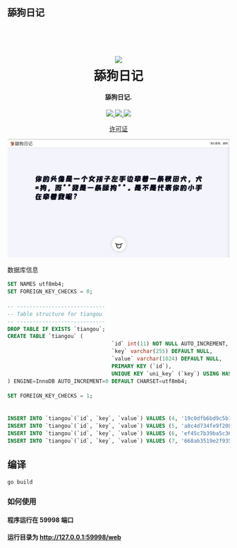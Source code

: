 ## 舔狗日记
<h1 align="center">
  <br>
  <a href="https://cloudreve.org/" alt="logo" ><img src="https://raw.githubusercontent.com/cloudreve/frontend/master/public/static/img/logo192.png" width="150"/></a>
  <br>
  舔狗日记
  <br>
</h1>

<h4 align="center">舔狗日记.</h4>

<p align="center">
  <a href="https://github.com/zy84338719/tiangou-note">
  <a href="https://codecov.io/gh/zy84338719/tiangou-note">
    <img src="https://img.shields.io/codecov/c/github/zy84338719/tiangou-note?style=flat-square">
  </a>
  <a href="https://goreportcard.com/report/github.com/zy84338719/tiangou-note">
      <img src="https://goreportcard.com/badge/github.com/zy84338719/tiangou-note?style=flat-square">
  </a>
  <a href="https://github.com/zy84338719/tiangou-note/releases">
    <img src="https://img.shields.io/github/v/release/zy84338719/tiangou-note?include_prereleases&style=flat-square">
  </a>
</p>

<p align="center">
  <a href="#scroll-许可证">许可证</a>
</p>

![Screenshot](https://raw.githubusercontent.com/zy84338719/tiangou-note/master/img.png)

数据库信息
```sql
SET NAMES utf8mb4;
SET FOREIGN_KEY_CHECKS = 0;

-- ----------------------------
-- Table structure for tiangou
-- ----------------------------
DROP TABLE IF EXISTS `tiangou`;
CREATE TABLE `tiangou` (
                                 `id` int(11) NOT NULL AUTO_INCREMENT,
                                 `key` varchar(255) DEFAULT NULL,
                                 `value` varchar(1024) DEFAULT NULL,
                                 PRIMARY KEY (`id`),
                                 UNIQUE KEY `uni_key` (`key`) USING HASH
) ENGINE=InnoDB AUTO_INCREMENT=0 DEFAULT CHARSET=utf8mb4;

SET FOREIGN_KEY_CHECKS = 1;


INSERT INTO `tiangou`(`id`, `key`, `value`) VALUES (4, '19c0dfb6bd9c5b170e6fa03f099f6767', ' 她刚刚说去洗澡了，我等了她3个小时。我问她玩不玩，她说要睡觉了。可当我上线看了她的战绩，原来已经有别的璇璇了。没关系，明天我也会舔你。');
INSERT INTO `tiangou`(`id`, `key`, `value`) VALUES (5, 'a8c4d734fe9f20854e3a5f9432baeacf', ' 小时候抓周抓了个方向盘，爸妈都以为我长大了会当赛车手，最差也是个司机，没想到我长大了当了你的备胎。');
INSERT INTO `tiangou`(`id`, `key`, `value`) VALUES (6, 'ef45c7b39ba5c36c4bcdd77c42771fd5', ' 我可以再见你一面吗，我可以站远一点，不让你同事发现我。');
INSERT INTO `tiangou`(`id`, `key`, `value`) VALUES (7, '668ab3519e2f935c673b433a6d0e3808', ' 今天有点口腔溃疡，不太想舔了，和你的旧爱好好的啊，不要不开心了。');
```

## 编译
```bash
go build
```


### 如何使用
#### 程序运行在 59998 端口
#### 运行目录为 http://127.0.0.1:59998/web

